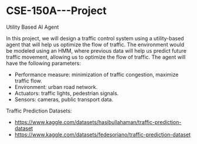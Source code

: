 # CSE-150A---Project
Utility Based AI Agent

In this project, we will design a traffic control system using a utility-based agent that will help us optimize the flow of traffic. 
The environment would be modeled using an HMM, where previous data will help us predict future traffic movement, allowing us to optimize the flow of traffic. 
The agent will have the following parameters:
- Performance measure: minimization of traffic congestion, maximize traffic flow.
- Environment: urban road network.
- Actuators: traffic lights, pedestrian signals.
- Sensors: cameras, public transport data.

Traffic Prediction Datasets:

- https://www.kaggle.com/datasets/hasibullahaman/traffic-prediction-dataset
- https://www.kaggle.com/datasets/fedesoriano/traffic-prediction-dataset
